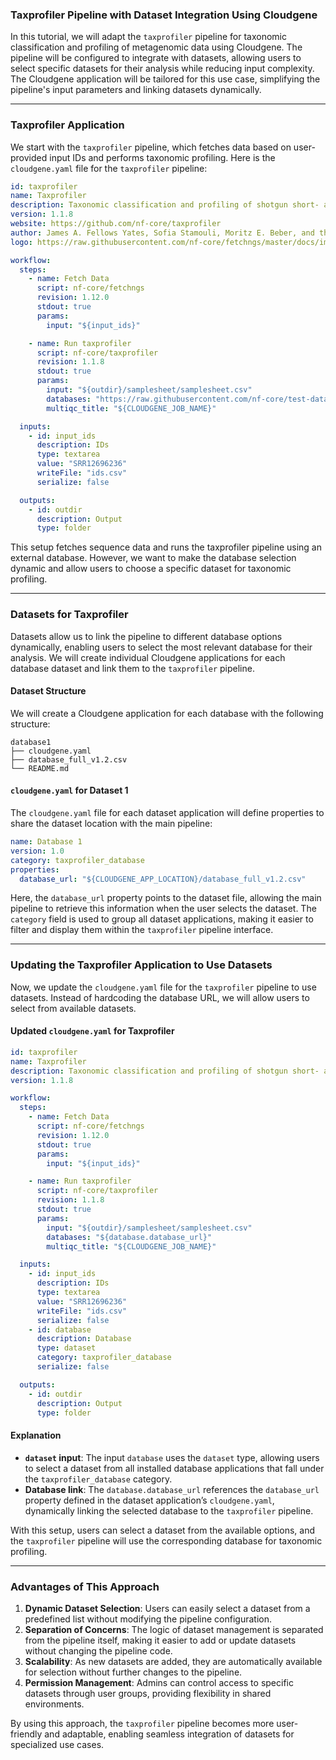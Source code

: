 ### Taxprofiler Pipeline with Dataset Integration Using Cloudgene

In this tutorial, we will adapt the `taxprofiler` pipeline for taxonomic classification and profiling of metagenomic data using Cloudgene. The pipeline will be configured to integrate with datasets, allowing users to select specific datasets for their analysis while reducing input complexity. The Cloudgene application will be tailored for this use case, simplifying the pipeline's input parameters and linking datasets dynamically.

---

### Taxprofiler Application

We start with the `taxprofiler` pipeline, which fetches data based on user-provided input IDs and performs taxonomic profiling. Here is the `cloudgene.yaml` file for the `taxprofiler` pipeline:

```yaml
id: taxprofiler
name: Taxprofiler
description: Taxonomic classification and profiling of shotgun short- and long-read metagenomic data
version: 1.1.8
website: https://github.com/nf-core/taxprofiler
author: James A. Fellows Yates, Sofia Stamouli, Moritz E. Beber, and the nf-core/taxprofiler team
logo: https://raw.githubusercontent.com/nf-core/fetchngs/master/docs/images/nf-core-fetchngs_logo_light.png

workflow:
  steps:
    - name: Fetch Data
      script: nf-core/fetchngs
      revision: 1.12.0
      stdout: true
      params:
        input: "${input_ids}"

    - name: Run taxprofiler
      script: nf-core/taxprofiler
      revision: 1.1.8
      stdout: true
      params:
        input: "${outdir}/samplesheet/samplesheet.csv"
        databases: "https://raw.githubusercontent.com/nf-core/test-datasets/taxprofiler/database_full_v1.2.csv"
        multiqc_title: "${CLOUDGENE_JOB_NAME}"

  inputs:
    - id: input_ids
      description: IDs
      type: textarea
      value: "SRR12696236"
      writeFile: "ids.csv"
      serialize: false

  outputs:
    - id: outdir
      description: Output
      type: folder
```

This setup fetches sequence data and runs the taxprofiler pipeline using an external database. However, we want to make the database selection dynamic and allow users to choose a specific dataset for taxonomic profiling. 

---

### Datasets for Taxprofiler

Datasets allow us to link the pipeline to different database options dynamically, enabling users to select the most relevant database for their analysis. We will create individual Cloudgene applications for each database dataset and link them to the `taxprofiler` pipeline.

#### Dataset Structure

We will create a Cloudgene application for each database with the following structure:

```ansi
database1
├── cloudgene.yaml
├── database_full_v1.2.csv
└── README.md
```

#### `cloudgene.yaml` for Dataset 1

The `cloudgene.yaml` file for each dataset application will define properties to share the dataset location with the main pipeline:

```yaml
name: Database 1
version: 1.0
category: taxprofiler_database
properties:
  database_url: "${CLOUDGENE_APP_LOCATION}/database_full_v1.2.csv"
```

Here, the `database_url` property points to the dataset file, allowing the main pipeline to retrieve this information when the user selects the dataset. The `category` field is used to group all dataset applications, making it easier to filter and display them within the `taxprofiler` pipeline interface.

---

### Updating the Taxprofiler Application to Use Datasets

Now, we update the `cloudgene.yaml` file for the `taxprofiler` pipeline to use datasets. Instead of hardcoding the database URL, we will allow users to select from available datasets.

#### Updated `cloudgene.yaml` for Taxprofiler

```yaml
id: taxprofiler
name: Taxprofiler
description: Taxonomic classification and profiling of shotgun short- and long-read metagenomic data
version: 1.1.8

workflow:
  steps:
    - name: Fetch Data
      script: nf-core/fetchngs
      revision: 1.12.0
      stdout: true
      params:
        input: "${input_ids}"

    - name: Run taxprofiler
      script: nf-core/taxprofiler
      revision: 1.1.8
      stdout: true
      params:
        input: "${outdir}/samplesheet/samplesheet.csv"
        databases: "${database.database_url}"
        multiqc_title: "${CLOUDGENE_JOB_NAME}"

  inputs:
    - id: input_ids
      description: IDs
      type: textarea
      value: "SRR12696236"
      writeFile: "ids.csv"
      serialize: false
    - id: database
      description: Database
      type: dataset
      category: taxprofiler_database
      serialize: false

  outputs:
    - id: outdir
      description: Output
      type: folder
```

#### Explanation

- **`dataset` input**: The input `database` uses the `dataset` type, allowing users to select a dataset from all installed database applications that fall under the `taxprofiler_database` category.
- **Database link**: The `database.database_url` references the `database_url` property defined in the dataset application’s `cloudgene.yaml`, dynamically linking the selected database to the `taxprofiler` pipeline.
  
With this setup, users can select a dataset from the available options, and the `taxprofiler` pipeline will use the corresponding database for taxonomic profiling.

---

### Advantages of This Approach

1. **Dynamic Dataset Selection**: Users can easily select a dataset from a predefined list without modifying the pipeline configuration.
2. **Separation of Concerns**: The logic of dataset management is separated from the pipeline itself, making it easier to add or update datasets without changing the pipeline code.
3. **Scalability**: As new datasets are added, they are automatically available for selection without further changes to the pipeline.
4. **Permission Management**: Admins can control access to specific datasets through user groups, providing flexibility in shared environments.

By using this approach, the `taxprofiler` pipeline becomes more user-friendly and adaptable, enabling seamless integration of datasets for specialized use cases.